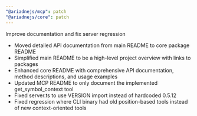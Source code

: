 ```yaml
---
"@ariadnejs/mcp": patch
"@ariadnejs/core": patch
---
```


Improve documentation and fix server regression

- Moved detailed API documentation from main README to core package README
- Simplified main README to be a high-level project overview with links to packages
- Enhanced core README with comprehensive API documentation, method descriptions, and usage examples
- Updated MCP README to only document the implemented get_symbol_context tool
- Fixed server.ts to use VERSION import instead of hardcoded 0.5.12
- Fixed regression where CLI binary had old position-based tools instead of new context-oriented tools